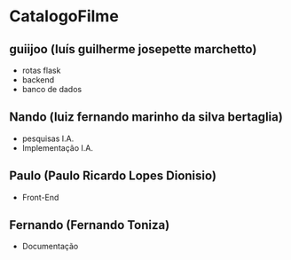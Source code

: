 # CatalogoFilme

## guiijoo (luís guilherme josepette marchetto)
  - rotas flask
  - backend
  - banco de dados

## Nando (luiz fernando marinho da silva bertaglia)
  - pesquisas I.A.
  - Implementação I.A.

## Paulo (Paulo Ricardo Lopes Dionisio)
  - Front-End

## Fernando (Fernando Toniza)
  - Documentação
